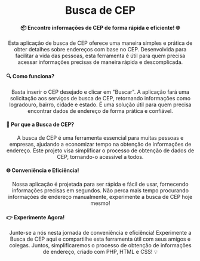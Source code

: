 <h1 align="center">Busca de CEP</h1>

<h4 align="center"> 📦 Encontre informações de CEP de forma rápida e eficiente! 🌐</h4>

<p align="center">Esta aplicação de busca de CEP oferece uma maneira simples e prática de obter detalhes sobre endereços com base no CEP. Desenvolvida para facilitar a vida das pessoas, esta ferramenta é útil para quem precisa acessar informações precisas de maneira rápida e descomplicada.</p>

<h4>🔍 Como funciona?</h4>

<p align="center">Basta inserir o CEP desejado e clicar em "Buscar". A aplicação fará uma solicitação aos serviços de busca de CEP, retornando informações como logradouro, bairro, cidade e estado. É uma solução útil para quem precisa encontrar dados de endereço de forma prática e confiável.</p>

<h4>🤔 Por que a Busca de CEP?</h4>

<p align="center">A busca de CEP é uma ferramenta essencial para muitas pessoas e empresas, ajudando a economizar tempo na obtenção de informações de endereço. Este projeto visa simplificar o processo de obtenção de dados de CEP, tornando-o acessível a todos.</p>

<h4>🌐 Conveniência e Eficiência!</h4>

<p align="center">Nossa aplicação é projetada para ser rápida e fácil de usar, fornecendo informações precisas em segundos. Não perca mais tempo procurando informações de endereço manualmente, experimente a busca de CEP hoje mesmo!</p>

<h4>👉 Experimente Agora!</h4>

<p align="center">Junte-se a nós nesta jornada de conveniência e eficiência! Experimente a Busca de CEP aqui e compartilhe esta ferramenta útil com seus amigos e colegas. Juntos, simplificaremos o processo de obtenção de informações de endereço, criado com PHP, HTML e CSS! 💡</p>
